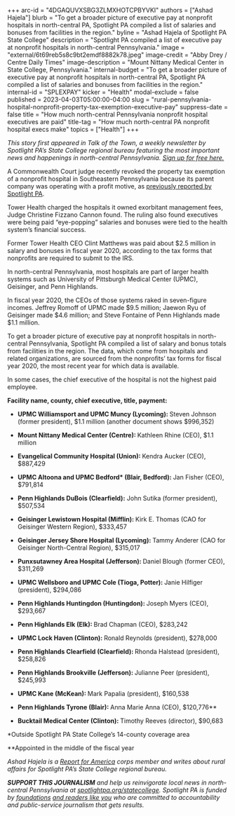 +++
arc-id = "4DGAQUVXSBG3ZLMXHOTCPBYVKI"
authors = ["Ashad Hajela"]
blurb = "To get a broader picture of executive pay at nonprofit hospitals in north-central PA, Spotlight PA compiled a list of salaries and bonuses from facilities in the region."
byline = "Ashad Hajela of Spotlight PA State College"
description = "Spotlight PA compiled a list of executive pay at nonprofit hospitals in north-central Pennsylvania."
image = "external/6t69reb5s8c9bt2emdf8882k78.jpeg"
image-credit = "Abby Drey / Centre Daily Times"
image-description = "Mount Nittany Medical Center in State College, Pennsylvania."
internal-budget = "To get a broader picture of executive pay at nonprofit hospitals in north-central PA, Spotlight PA compiled a list of salaries and bonuses from facilities in the region."
internal-id = "SPLEXPAY"
kicker = "Health"
modal-exclude = false
published = 2023-04-03T05:00:00-04:00
slug = "rural-pennsylvania-hospital-nonprofit-property-tax-exemption-executive-pay"
suppress-date = false
title = "How much north-central Pennsylvania nonprofit hospital executives are paid"
title-tag = "How much north-central PA nonprofit hospital execs make"
topics = ["Health"]
+++

<i>This story first appeared in Talk of the Town, a weekly newsletter by Spotlight PA’s State College regional bureau featuring the most important news and happenings in north-central Pennsylvania. </i><a href="https://www.spotlightpa.org/newsletters"><i>Sign up for free here.</i></a>

A Commonwealth Court judge recently revoked the property tax exemption of a nonprofit hospital in Southeastern Pennsylvania because its parent company was operating with a profit motive, as <a href="https://www.spotlightpa.org/news/2023/03/pa-nonprofit-hospital-property-tax-exemption-court-ruling/">previously reported by Spotlight PA</a>.

Tower Health charged the hospitals it owned exorbitant management fees, Judge Christine Fizzano Cannon found. The ruling also found executives were being paid “eye-popping” salaries and bonuses were tied to the health system’s financial success.

Former Tower Health CEO Clint Matthews was paid about $2.5 million in salary and bonuses in fiscal year 2020, according to the tax forms that nonprofits are required to submit to the IRS.

<script src="https://www.spotlightpa.org/embed.js" async></script><div data-spl-embed-version="1" data-spl-src="https://www.spotlightpa.org/embeds/newsletter/?cta=Sign%20up%20for%20our%20new%20regional%20newsletter%2C%20%3Cb%3ETalk%20of%20the%20Town%3C%2Fb%3E%2C%20and%20get%20all%20the%20news%20and%20notes%20from%20State%20College%20and%20north-central%20PA.&button=Sign%20Up%20Now&preselect=state_college&eyebrow=DON'T%20MISS%20A%20BEAT"></div>

In north-central Pennsylvania, most hospitals are part of larger health systems such as University of Pittsburgh Medical Center (UPMC), Geisinger, and Penn Highlands.

In fiscal year 2020, the CEOs of those systems raked in seven-figure incomes. Jeffrey Romoff of UPMC made $9.5 million; Jaewon Ryu of Geisinger made $4.6 million; and Steve Fontaine of Penn Highlands made $1.1 million.

To get a broader picture of executive pay at nonprofit hospitals in north-central Pennsylvania, Spotlight PA compiled a list of salary and bonus totals from facilities in the region. The data, which come from hospitals and related organizations, are sourced from the nonprofits’ tax forms for fiscal year 2020, the most recent year for which data is available.

In some cases, the chief executive of the hospital is not the highest paid employee.

<b>Facility name, county, chief executive, title, payment:</b>

- <b>UPMC Williamsport and UPMC Muncy (Lycoming): </b>Steven Johnson (former president), $1.1 million (another document shows $996,352)

- <b>Mount Nittany Medical Center (Centre): </b>Kathleen Rhine (CEO), $1.1 million

- <b>Evangelical Community Hospital (Union): </b>Kendra Aucker (CEO), $887,429

- <b>UPMC Altoona and UPMC Bedford* (Blair, Bedford): </b>Jan Fisher (CEO), $791,814

- <b>Penn Highlands DuBois (Clearfield):</b> John Sutika (former president), $507,534

- <b>Geisinger Lewistown Hospital (Mifflin): </b>Kirk E. Thomas (CAO for Geisinger Western Region), $333,457

- <b>Geisinger Jersey Shore Hospital (Lycoming): </b>Tammy Anderer (CAO for Geisinger North-Central Region), $315,017

- <b>Punxsutawney Area Hospital (Jefferson): </b>Daniel Blough (former CEO), $311,269

- <b>UPMC Wellsboro and UPMC Cole (Tioga, Potter): </b>Janie Hilfiger (president), $294,086

- <b>Penn Highlands Huntingdon (Huntingdon): </b>Joseph Myers (CEO), $293,667

- <b>Penn Highlands Elk (Elk): </b>Brad Chapman (CEO), $283,242

- <b>UPMC Lock Haven (Clinton): </b>Ronald Reynolds (president), $278,000

- <b>Penn Highlands Clearfield (Clearfield): </b>Rhonda Halstead (president), $258,826

- <b>Penn Highlands Brookville (Jefferson): </b>Julianne Peer (president), $245,993

- <b>UPMC Kane (McKean): </b>Mark Papalia (president), $160,538

- <b>Penn Highlands Tyrone (Blair): </b>Anna Marie Anna (CEO), $120,776**

- <b>Bucktail Medical Center (Clinton): </b>Timothy Reeves (director), $90,683

*Outside Spotlight PA State College’s 14-county coverage area

**Appointed in the middle of the fiscal year

<script src="https://www.spotlightpa.org/embed.js" async></script><div data-spl-embed-version="1" data-spl-src="https://www.spotlightpa.org/embeds/donate/"></div>


<i>Ashad Hajela is a </i><a href="https://www.reportforamerica.org/"><i>Report for America</i></a><i> corps member and writes about rural affairs for Spotlight PA’s State College regional bureau.</i>

<i><b>SUPPORT THIS JOURNALISM</b></i><i> and help us reinvigorate local news in north-central Pennsylvania at </i><a href="https://spotlightpa.fundjournalism.org/donate?campaign=701Dn000000Ygq1IAC&utm_source=www.spotlightpa.org&utm_medium=statecollege:section&utm_campaign=statecollege:main"><i>spotlightpa.org/statecollege</i></a><i>. Spotlight PA is funded by </i><a href="https://www.spotlightpa.org/support"><i>foundations</i></a><i> </i><a href="https://www.spotlightpa.org/support"><i>and readers like you</i></a><i> who are committed to accountability and public-service journalism that gets results.</i>
